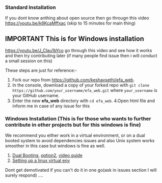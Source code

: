 

### Standard Installation
If you dont know anthing about open source then go througn this video
https://youtu.be/k6KcaMffxac  (skip to 15 minutes for main thing)

## IMPORTANT This is for Windows installation
https://youtu.be/J_Clau1bYco 
go through this video and see how it works and then try contributing later
(if many people find issue then i will conduct a small session on this)

These steps are just for reference:- 
1. Fork our repo from https://github.com/keshavsethi/efa_web.
2. In the console, download a copy of your forked repo with `git clone https://github.com/your_username/efa_web.git` where `your_username` is your GitHub username.
3. Enter the new **efa_web** directory with `cd efa_web`.
4.Open html file and inform me in case of any issue
for this
### Windows Installation (This is for those who wants to further contribute in other projects but for this windows is fine)

We recommend you either work in a virtual environment, or on a dual booted system to avoid dependencies issues and also Unix system works smoother in this case but windows is fine as well. 
1. [Dual Booting](https://www.tecmint.com/install-ubuntu-alongside-with-windows-dual-boot/amp/), [option2](https://askubuntu.com/questions/1031993/how-to-install-ubuntu-18-04-alongside-windows-10), [video guide](https://www.youtube.com/watch?v=qNeJvujdB-0&fbclid=IwAR0APhs89jlNR_ENKbSwrp6TI6P-wxlx-a0My9XBvPNAfwtADZaAXqcKtP4)
2. [Setting up a linux virtual env](https://itsfoss.com/install-linux-in-virtualbox/)


Dont get demotivated if you can't do it in one go(ask in issues section I will  surely respond)
....
